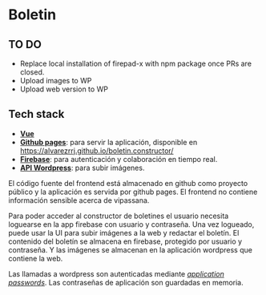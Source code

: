 # Boletin

## TO DO

- Replace local installation of firepad-x with npm package once PRs are closed.
- Upload images to WP
- Upload web version to WP

## Tech stack

- [**Vue**](https://vuejs.org/)
- [**Github pages**](https://pages.github.com/): para servir la aplicación, disponible en https://alvarezrrj.github.io/boletin.constructor/
- [**Firebase**](https://firebase.google.com/products/hosting/): para autenticación y colaboración en tiempo real.
- [**API Wordpress**](https://developer.wordpress.org/rest-api/reference/): para subir imágenes.

El código fuente del frontend está almacenado en github como proyecto público y la aplicación es servida por github pages. El frontend no contiene información sensible acerca de vipassana.

Para poder acceder al constructor de boletines el usuario necesita loguearse en la app firebase con usuario y contraseña. Una vez logueado, puede usar la UI para subir imágenes a la web y redactar el boletín. El contenido del boletín se almacena en firebase, protegido por usuario y contraseña. Y las imágenes se almacenan en la aplicación wordpress que contiene la web.

Las llamadas a wordpress son autenticadas mediante [_application passwords_](https://make.wordpress.org/core/2020/11/05/application-passwords-integration-guide/). Las contraseñas de aplicación son guardadas en memoria.
